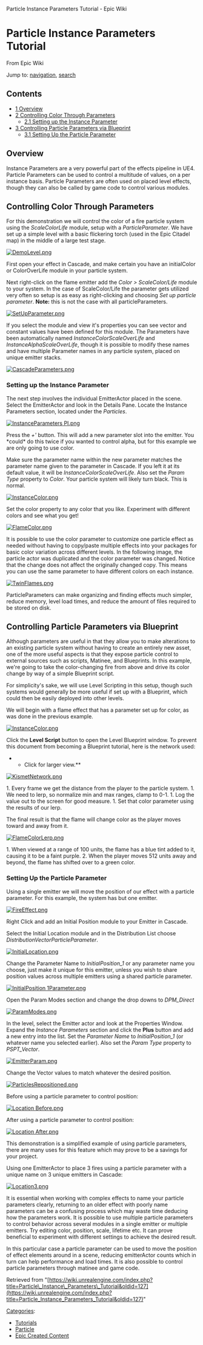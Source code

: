  Particle Instance Parameters Tutorial - Epic Wiki             

 

Particle Instance Parameters Tutorial
=====================================

From Epic Wiki

Jump to: [navigation](#mw-head), [search](#p-search)

Contents
--------

*   [1 Overview](#Overview)
*   [2 Controlling Color Through Parameters](#Controlling_Color_Through_Parameters)
    *   [2.1 Setting up the Instance Parameter](#Setting_up_the_Instance_Parameter)
*   [3 Controlling Particle Parameters via Blueprint](#Controlling_Particle_Parameters_via_Blueprint)
    *   [3.1 Setting Up the Particle Parameter](#Setting_Up_the_Particle_Parameter)

Overview
--------

Instance Parameters are a very powerful part of the effects pipeline in UE4. Particle Parameters can be used to control a multitude of values, on a per instance basis. Particle Parameters are often used on placed level effects, though they can also be called by game code to control various modules.

Controlling Color Through Parameters
------------------------------------

For this demonstration we will control the color of a fire particle system using the _ScaleColorLife_ module, setup with a _ParticleParameter_. We have set up a simple level with a basic flickering torch (used in the Epic Citadel map) in the middle of a large test stage.

[![DemoLevel.png](https://d3ar1piqh1oeli.cloudfront.net/1/14/DemoLevel.png/940px-DemoLevel.png)](/index.php?title=File:DemoLevel.png)

  

First open your effect in Cascade, and make certain you have an initialColor or ColorOverLife module in your particle system.

Next right-click on the flame emitter add the _Color > ScaleColor/Life_ module to your system. In the case of ScaleColor/Life the parameter gets utilized very often so setup is as easy as right-clicking and choosing _Set up particle parameter_. **Note:** this is not the case with all particleParameters.

[![SetUpParameter.png](https://d26ilriwvtzlb.cloudfront.net/2/21/SetUpParameter.png)](/index.php?title=File:SetUpParameter.png)

  

If you select the module and view it's properties you can see vector and constant values have been defined for this module. The Parameters have been automatically named _InstanceColorScaleOverLife_ and _InstanceAlphaScaleOverLife_, though it is possible to modify these names and have multiple Parameter names in any particle system, placed on unique emitter stacks.

[![CascadeParameters.png](https://d26ilriwvtzlb.cloudfront.net/1/1c/CascadeParameters.png)](/index.php?title=File:CascadeParameters.png)

  

  

### Setting up the Instance Parameter

The next step involves the individual EmitterActor placed in the scene. Select the EmitterActor and look in the Details Pane. Locate the Instance Parameters section, located under the _Particles_.

[![InstanceParameters PI.png](https://d26ilriwvtzlb.cloudfront.net/d/d7/InstanceParameters_PI.png)](/index.php?title=File:InstanceParameters_PI.png)

  

Press the _+'_ button. This will add a new parameter slot into the emitter. You \*could\* do this twice if you wanted to control alpha, but for this example we are only going to use color.

Make sure the parameter name within the new parameter matches the parameter name given to the parameter in Cascade. If you left it at its default value, it will be _InstanceColorScaleOverLife_. Also set the _Param Type_ property to _Color_. Your particle system will likely turn black. This is normal.

[![InstanceColor.png](https://d26ilriwvtzlb.cloudfront.net/8/8c/InstanceColor.png)](/index.php?title=File:InstanceColor.png)

  

Set the color property to any color that you like. Experiment with different colors and see what you get!

[![FlameColor.png](https://d3ar1piqh1oeli.cloudfront.net/b/b1/FlameColor.png/940px-FlameColor.png)](/index.php?title=File:FlameColor.png)

  

It is possible to use the color parameter to customize one particle effect as needed without having to copy/paste multiple effects into your packages for basic color variation across different levels. In the following image, the particle actor was duplicated and the color parameter was changed. Notice that the change does not affect the originally changed copy. This means you can use the same parameter to have different colors on each instance.

[![TwinFlames.png](https://d26ilriwvtzlb.cloudfront.net/8/81/TwinFlames.png)](/index.php?title=File:TwinFlames.png)

  

ParticleParameters can make organizing and finding effects much simpler, reduce memory, level load times, and reduce the amount of files required to be stored on disk.

Controlling Particle Parameters via Blueprint
---------------------------------------------

Although parameters are useful in that they allow you to make alterations to an existing particle system without having to create an entirely new asset, one of the more useful aspects is that they expose particle control to external sources such as scripts, Matinee, and Blueprints. In this example, we're going to take the color-changing fire from above and drive its color change by way of a simple Blueprint script.

For simplicity's sake, we will use Level Scripting in this setup, though such systems would generally be more useful if set up with a Blueprint, which could then be easily deployed into other levels.

We will begin with a flame effect that has a parameter set up for color, as was done in the previous example.

[![InstanceColor.png](https://d26ilriwvtzlb.cloudfront.net/8/8c/InstanceColor.png)](/index.php?title=File:InstanceColor.png)

  

Click the **Level Script** button to open the Level Blueprint window. To prevent this document from becoming a Blueprint tutorial, here is the network used:

*   *   Click for larger view.\*\*

[![KismetNetwork.png](https://d3ar1piqh1oeli.cloudfront.net/a/a8/KismetNetwork.png/940px-KismetNetwork.png)](/index.php?title=File:KismetNetwork.png)

  

1\. Every frame we get the distance from the player to the particle system. 1. We need to lerp, so normalize min and max ranges, clamp to 0-1. 1. Log the value out to the screen for good measure. 1. Set that color parameter using the results of our lerp.

  
The final result is that the flame will change color as the player moves toward and away from it.

[![FlameColorLerp.png](https://d26ilriwvtzlb.cloudfront.net/4/4f/FlameColorLerp.png)](/index.php?title=File:FlameColorLerp.png)

  

1\. When viewed at a range of 100 units, the flame has a blue tint added to it, causing it to be a faint purple. 2. When the player moves 512 units away and beyond, the flame has shifted over to a green color.

### Setting Up the Particle Parameter

Using a single emitter we will move the position of our effect with a particle parameter. For this example, the system has but one emitter.

[![FireEffect.png](https://d26ilriwvtzlb.cloudfront.net/b/b3/FireEffect.png)](/index.php?title=File:FireEffect.png)

  

Right Click and add an Initial Position module to your Emitter in Cascade.

Select the Initial Location module and in the Distribution List choose _DistributionVectorParticleParameter_.

[![InitialLocation.png](https://d26ilriwvtzlb.cloudfront.net/7/73/InitialLocation.png)](/index.php?title=File:InitialLocation.png)

  

Change the Parameter Name to _InitialPosition\_1_ or any parameter name you choose, just make it unique for this emitter, unless you wish to share position values across multiple emitters using a shared particle parameter.

[![InitialPosition 1Parameter.png](https://d26ilriwvtzlb.cloudfront.net/e/e2/InitialPosition_1Parameter.png)](/index.php?title=File:InitialPosition_1Parameter.png)

  

Open the Param Modes section and change the drop downs to _DPM\_Direct_

[![ParamModes.png](https://d26ilriwvtzlb.cloudfront.net/7/76/ParamModes.png)](/index.php?title=File:ParamModes.png)

  

In the level, select the Emitter actor and look at the Properties Window. Expand the _Instance Parameters_ section and click the **Plus** button and add a new entry into the list. Set the _Parameter Name_ to _InitialPosition\_1_ (or whatever name you selected earlier). Also set the _Param Type_ property to _PSPT\_Vector_.

[![EmitterParam.png](https://d26ilriwvtzlb.cloudfront.net/b/b2/EmitterParam.png)](/index.php?title=File:EmitterParam.png)

  

Change the Vector values to match whatever the desired position.

[![ParticlesRepositioned.png](https://d26ilriwvtzlb.cloudfront.net/5/5d/ParticlesRepositioned.png)](/index.php?title=File:ParticlesRepositioned.png)

  

Before using a particle parameter to control position:

[![Location Before.png](https://d26ilriwvtzlb.cloudfront.net/d/d9/Location_Before.png)](/index.php?title=File:Location_Before.png)

  

After using a particle parameter to control position:

[![Location After.png](https://d26ilriwvtzlb.cloudfront.net/3/3e/Location_After.png)](/index.php?title=File:Location_After.png)

  

This demonstration is a simplified example of using particle parameters, there are many uses for this feature which may prove to be a savings for your project.

Using one EmitterActor to place 3 fires using a particle parameter with a unique name on 3 unique emitters in Cascade:

[![Location3.png](https://d26ilriwvtzlb.cloudfront.net/b/b8/Location3.png)](/index.php?title=File:Location3.png)

  

It is essential when working with complex effects to name your particle parameters clearly, returning to an older effect with poorly name parameters can be a confusing process which may waste time deducing how the parameters work. It is possible to use multiple particle parameters to control behavior across several modules in a single emitter or multiple emitters. Try editing color, position, scale, lifetime etc. It can prove beneficial to experiment with different settings to achieve the desired result.

In this particular case a particle parameter can be used to move the position of effect elements around in a scene, reducing emitterActor counts which in turn can help performance and load times. It is also possible to control particle parameters through matinee and game code.

Retrieved from "[https://wiki.unrealengine.com/index.php?title=Particle\_Instance\_Parameters\_Tutorial&oldid=127](https://wiki.unrealengine.com/index.php?title=Particle_Instance_Parameters_Tutorial&oldid=127)"

[Categories](/index.php?title=Special:Categories "Special:Categories"):

*   [Tutorials](/index.php?title=Category:Tutorials&action=edit&redlink=1 "Category:Tutorials (page does not exist)")
*   [Particle](/index.php?title=Category:Particle "Category:Particle")
*   [Epic Created Content](/index.php?title=Category:Epic_Created_Content "Category:Epic Created Content")